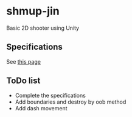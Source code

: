 # shmup-jin #
Basic 2D shooter using Unity

## Specifications ##

See [this page](http://www.ensiie.fr/~guillaume.bouyer/JIN/GPFGEA/Schmup%202017-2018.pdf)

## ToDo list ##

* Complete the specifications
* Add boundaries and destroy by oob method
* Add dash movement
